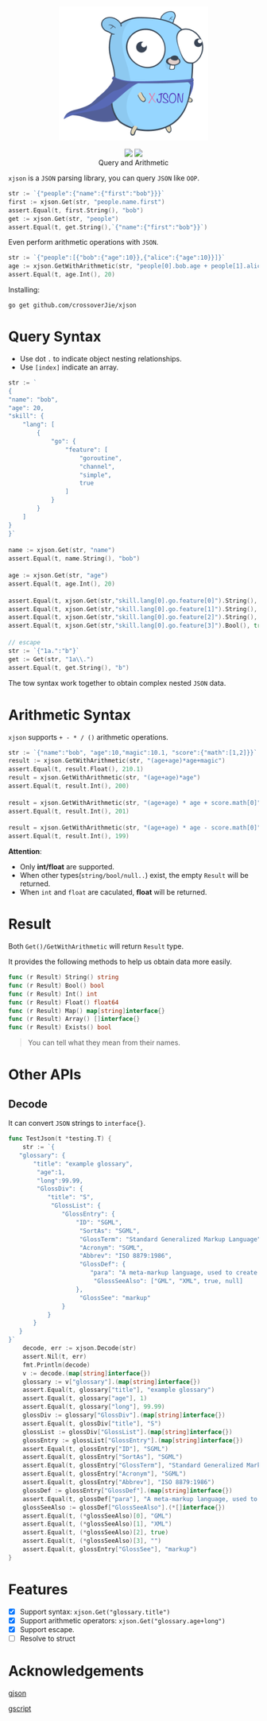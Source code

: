 <p align="center">
<img 
    src="xjson.png" 
    width="300" height="270" border="0" alt="xjson">
<br>
<p align="center">
<a href="https://goreportcard.com/report/github.com/crossoverJie/xjson"><img src="https://goreportcard.com/badge/github.com/crossoverJie/xjson"></a>
<a href="https://codecov.io/gh/crossoverJie/xjson"><img src="https://codecov.io/gh/crossoverJie/xjson/branch/main/graph/badge.svg?token=51WIOVFN95"></a>
<br>
Query and Arithmetic
</p>


`xjson` is a `JSON` parsing library, you can query `JSON` like `OOP`. 

```go
str := `{"people":{"name":{"first":"bob"}}}`
first := xjson.Get(str, "people.name.first")
assert.Equal(t, first.String(), "bob")
get := xjson.Get(str, "people")
assert.Equal(t, get.String(),`{"name":{"first":"bob"}}`)
```

Even perform arithmetic operations with `JSON`.

```go
str := `{"people":[{"bob":{"age":10}},{"alice":{"age":10}}]}`
age := xjson.GetWithArithmetic(str, "people[0].bob.age + people[1].alice.age")
assert.Equal(t, age.Int(), 20)
```

Installing:

```shell
go get github.com/crossoverJie/xjson
```

# Query Syntax

- Use dot `.` to indicate object nesting relationships.
- Use `[index]` indicate an array.

```go
str := `
{
"name": "bob",
"age": 20,
"skill": {
    "lang": [
        {
            "go": {
                "feature": [
                    "goroutine",
                    "channel",
                    "simple",
                    true
                ]
            }
        }
    ]
}
}`

name := xjson.Get(str, "name")
assert.Equal(t, name.String(), "bob")

age := xjson.Get(str, "age")
assert.Equal(t, age.Int(), 20)

assert.Equal(t, xjson.Get(str,"skill.lang[0].go.feature[0]").String(), "goroutine")
assert.Equal(t, xjson.Get(str,"skill.lang[0].go.feature[1]").String(), "channel")
assert.Equal(t, xjson.Get(str,"skill.lang[0].go.feature[2]").String(), "simple")
assert.Equal(t, xjson.Get(str,"skill.lang[0].go.feature[3]").Bool(), true)

// escape
str := `{"1a.":"b"}`
get := Get(str, "1a\\.")
assert.Equal(t, get.String(), "b")
```

The tow syntax work together to obtain complex nested `JSON` data.

# Arithmetic Syntax

`xjson` supports `+ - * / ()` arithmetic operations.

```go
str := `{"name":"bob", "age":10,"magic":10.1, "score":{"math":[1,2]}}`
result := xjson.GetWithArithmetic(str, "(age+age)*age+magic")
assert.Equal(t, result.Float(), 210.1)
result = xjson.GetWithArithmetic(str, "(age+age)*age")
assert.Equal(t, result.Int(), 200)

result = xjson.GetWithArithmetic(str, "(age+age) * age + score.math[0]")
assert.Equal(t, result.Int(), 201)

result = xjson.GetWithArithmetic(str, "(age+age) * age - score.math[0]")
assert.Equal(t, result.Int(), 199)
```

**Attention**:

- Only **int/float** are supported.
- When other types(`string/bool/null..`) exist, the empty `Result` will be returned.
- When `int` and `float` are caculated, **float** will be returned.

# Result

Both `Get()/GetWithArithmetic` will return `Result` type.


It provides the following methods to help us obtain data more easily.

```go
func (r Result) String() string
func (r Result) Bool() bool
func (r Result) Int() int
func (r Result) Float() float64
func (r Result) Map() map[string]interface{}
func (r Result) Array() []interface{}
func (r Result) Exists() bool
```

> You can tell what they mean from their names.

# Other APIs

## Decode

It can convert `JSON` strings to `interface{}`.

```go
func TestJson(t *testing.T) {
	str := `{
   "glossary": {
       "title": "example glossary",
		"age":1,
		"long":99.99,
		"GlossDiv": {
           "title": "S",
			"GlossList": {
               "GlossEntry": {
                   "ID": "SGML",
					"SortAs": "SGML",
					"GlossTerm": "Standard Generalized Markup Language",
					"Acronym": "SGML",
					"Abbrev": "ISO 8879:1986",
					"GlossDef": {
                       "para": "A meta-markup language, used to create markup languages such as DocBook.",
						"GlossSeeAlso": ["GML", "XML", true, null]
                   },
					"GlossSee": "markup"
               }
           }
       }
   }
}`
	decode, err := xjson.Decode(str)
	assert.Nil(t, err)
	fmt.Println(decode)
	v := decode.(map[string]interface{})
	glossary := v["glossary"].(map[string]interface{})
	assert.Equal(t, glossary["title"], "example glossary")
	assert.Equal(t, glossary["age"], 1)
	assert.Equal(t, glossary["long"], 99.99)
	glossDiv := glossary["GlossDiv"].(map[string]interface{})
	assert.Equal(t, glossDiv["title"], "S")
	glossList := glossDiv["GlossList"].(map[string]interface{})
	glossEntry := glossList["GlossEntry"].(map[string]interface{})
	assert.Equal(t, glossEntry["ID"], "SGML")
	assert.Equal(t, glossEntry["SortAs"], "SGML")
	assert.Equal(t, glossEntry["GlossTerm"], "Standard Generalized Markup Language")
	assert.Equal(t, glossEntry["Acronym"], "SGML")
	assert.Equal(t, glossEntry["Abbrev"], "ISO 8879:1986")
	glossDef := glossEntry["GlossDef"].(map[string]interface{})
	assert.Equal(t, glossDef["para"], "A meta-markup language, used to create markup languages such as DocBook.")
	glossSeeAlso := glossDef["GlossSeeAlso"].(*[]interface{})
	assert.Equal(t, (*glossSeeAlso)[0], "GML")
	assert.Equal(t, (*glossSeeAlso)[1], "XML")
	assert.Equal(t, (*glossSeeAlso)[2], true)
	assert.Equal(t, (*glossSeeAlso)[3], "")
	assert.Equal(t, glossEntry["GlossSee"], "markup")
}
```

# Features
- [x] Support syntax: `xjson.Get("glossary.title")`
- [x] Support arithmetic operators: `xjson.Get("glossary.age+long")`
- [x] Support escape.
- [ ] Resolve to struct

# Acknowledgements

[gjson](https://github.com/tidwall/gjson)

[gscript](https://github.com/crossoverjie/gscript)
